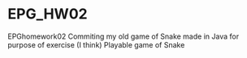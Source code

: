 # EPG_HW02
EPGhomework02
Commiting my old game of Snake made in Java for purpose of exercise
(I think) Playable game of Snake
